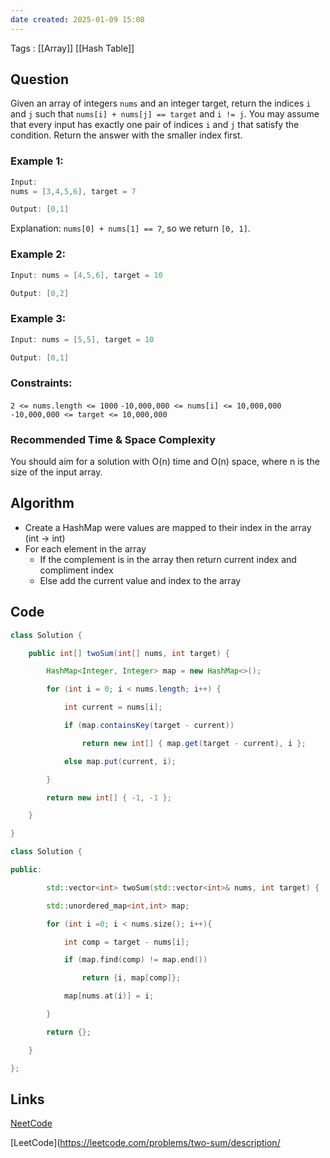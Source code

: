 ```yaml
---
date created: 2025-01-09 15:08
---
```

Tags : [[Array]] [[Hash Table]]
## Question

Given an array of integers `nums` and an integer target, return the indices `i` and `j` such that `nums[i] + nums[j] == target` and `i != j`.
You may assume that every input has exactly one pair of indices `i` and `j` that satisfy the condition.
Return the answer with the smaller index first.

### Example 1:

```java
Input: 
nums = [3,4,5,6], target = 7

Output: [0,1]

```

Explanation: `nums[0] + nums[1] == 7`, so we return `[0, 1]`.

### Example 2:

```java
Input: nums = [4,5,6], target = 10

Output: [0,2]

```

### Example 3:

```java
Input: nums = [5,5], target = 10

Output: [0,1]

```

### Constraints:

`2 <= nums.length <= 1000`
`-10,000,000 <= nums[i] <= 10,000,000`
`-10,000,000 <= target <= 10,000,000`

### Recommended Time & Space Complexity

You should aim for a solution with O(n) time and O(n) space, where n is the size of the input array.

## Algorithm

- Create a HashMap were values are mapped to their index in the array (int -> int)
- For each element in the array 
	- If the complement is in the array then return current index and compliment index 
	- Else add the current value and index to the array 




## Code

```java 
class Solution {

    public int[] twoSum(int[] nums, int target) {

        HashMap<Integer, Integer> map = new HashMap<>();

        for (int i = 0; i < nums.length; i++) {

            int current = nums[i];

            if (map.containsKey(target - current))

                return new int[] { map.get(target - current), i };

            else map.put(current, i);

        }

        return new int[] { -1, -1 };

    }

}

```

```C++
class Solution {

public:

        std::vector<int> twoSum(std::vector<int>& nums, int target) {

        std::unordered_map<int,int> map;

        for (int i =0; i < nums.size(); i++){

            int comp = target - nums[i];

            if (map.find(comp) != map.end())

                return {i, map[comp]};

            map[nums.at(i)] = i;

        }

        return {};

    }

};
```
## Links

[NeetCode](https://neetcode.io/problems/two-integer-sum)

[LeetCode](https://leetcode.com/problems/two-sum/description/
